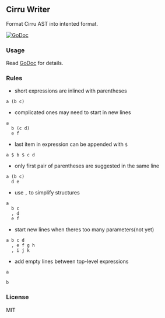
Cirru Writer
------

Format Cirru AST into intented format.

[![GoDoc](https://godoc.org/github.com/Cirru/json-loader?status.png)][godoc]

### Usage

Read [GoDoc][godoc] for details.

[godoc]: https://godoc.org/github.com/Cirru/json-loader

### Rules

* short expressions are inlined with parentheses

```cirru
a (b c)
```

* complicated ones may need to start in new lines

```cirru
a
  b (c d)
  e f
```

* last item in expression can be appended with `$`

```cirru
a $ b $ c d
```

* only first pair of parentheses are suggested in the same line

```cirru
a (b c)
  d e
```

* use `,` to simplify structures

```cirru
a
  b c
  , d
  e f
```

* start new lines when theres too many parameters(not yet)

```cirru
a b c d
  , e f g h
  , i j k
```

* add empty lines between top-level expressions

```cirru
a

b
```

### License

MIT